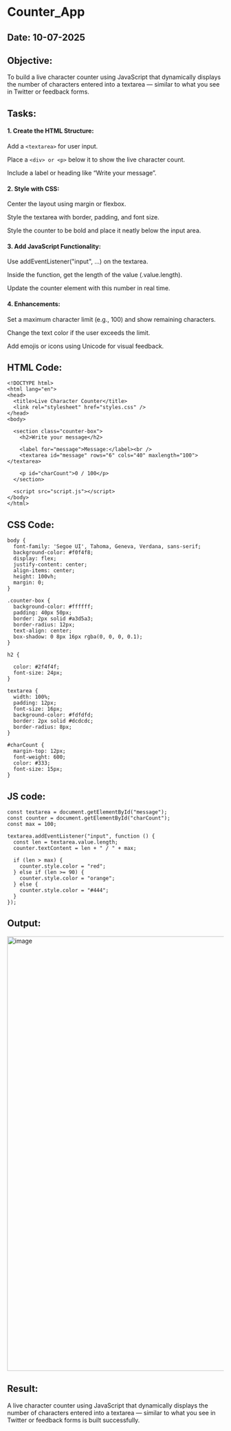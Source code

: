 # Counter_App
## Date: 10-07-2025
## Objective:
To build a live character counter using JavaScript that dynamically displays the number of characters entered into a textarea — similar to what you see in Twitter or feedback forms.

## Tasks:

#### 1. Create the HTML Structure:
Add a ```<textarea>``` for user input.

Place a ```<div> or <p>``` below it to show the live character count.

Include a label or heading like “Write your message”.

#### 2. Style with CSS:
Center the layout using margin or flexbox.

Style the textarea with border, padding, and font size.

Style the counter to be bold and place it neatly below the input area.

#### 3. Add JavaScript Functionality:
Use addEventListener("input", ...) on the textarea.

Inside the function, get the length of the value (.value.length).

Update the counter element with this number in real time.

#### 4. Enhancements:
Set a maximum character limit (e.g., 100) and show remaining characters.

Change the text color if the user exceeds the limit.

Add emojis or icons using Unicode for visual feedback.

## HTML Code:
```
<!DOCTYPE html>
<html lang="en">
<head>
  <title>Live Character Counter</title>
  <link rel="stylesheet" href="styles.css" />
</head>
<body>

  <section class="counter-box">
    <h2>Write your message</h2>
    
    <label for="message">Message:</label><br />
    <textarea id="message" rows="6" cols="40" maxlength="100"></textarea>
    
    <p id="charCount">0 / 100</p>
  </section>

  <script src="script.js"></script>
</body>
</html>
```
## CSS Code:
```
body {
  font-family: 'Segoe UI', Tahoma, Geneva, Verdana, sans-serif;
  background-color: #f0f4f8;
  display: flex;
  justify-content: center;
  align-items: center;
  height: 100vh;
  margin: 0;
}

.counter-box {
  background-color: #ffffff;
  padding: 40px 50px;
  border: 2px solid #a3d5a3;
  border-radius: 12px;
  text-align: center;
  box-shadow: 0 8px 16px rgba(0, 0, 0, 0.1);
}

h2 {
 
  color: #2f4f4f;
  font-size: 24px;
}

textarea {
  width: 100%;
  padding: 12px;
  font-size: 16px;
  background-color: #fdfdfd;
  border: 2px solid #dcdcdc;
  border-radius: 8px;
}

#charCount {
  margin-top: 12px;
  font-weight: 600;
  color: #333;
  font-size: 15px;
}
```

## JS code:
```
const textarea = document.getElementById("message");
const counter = document.getElementById("charCount");
const max = 100;

textarea.addEventListener("input", function () {
  const len = textarea.value.length;
  counter.textContent = len + " / " + max;

  if (len > max) {
    counter.style.color = "red";
  } else if (len >= 90) {
    counter.style.color = "orange";
  } else {
    counter.style.color = "#444";
  }
});
```

## Output:
<img width="1919" height="1011" alt="image" src="https://github.com/user-attachments/assets/e7701d7c-bea8-4674-8d58-7544c84e1524" />

## Result:
A live character counter using JavaScript that dynamically displays the number of characters entered into a textarea — similar to what you see in Twitter or feedback forms is built successfully.
